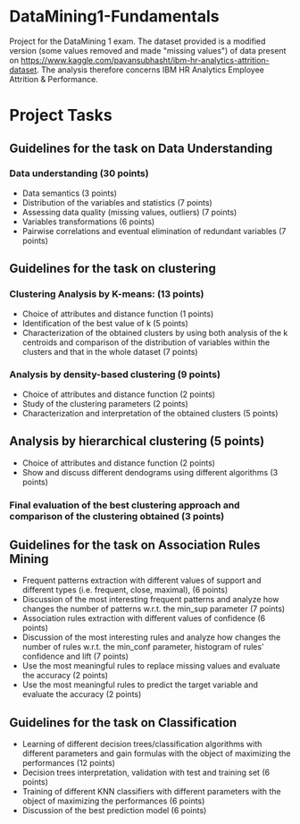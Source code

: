# DataMining1-Fundamentals
Project for the DataMining 1 exam. The dataset provided is a modified version (some values removed and made "missing values") of data present on https://www.kaggle.com/pavansubhasht/ibm-hr-analytics-attrition-dataset. The analysis therefore concerns IBM HR Analytics Employee Attrition & Performance.

# Project Tasks
## Guidelines for the task on Data Understanding
### Data understanding (30 points)
- Data semantics (3 points)
- Distribution of the variables and statistics (7 points)
- Assessing data quality (missing values, outliers) (7 points)
- Variables transformations (6 points)
- Pairwise correlations and eventual elimination of redundant variables (7 points)
## Guidelines for the task on clustering
### Clustering Analysis by K-means: (13 points)
- Choice of attributes and distance function (1 points)
- Identification of the best value of k (5 points)
- Characterization of the obtained clusters by using both analysis of the k centroids and comparison of the distribution of variables within the clusters and that in the whole dataset (7 points)
### Analysis by density-based clustering (9 points)
- Choice of attributes and distance function (2 points)
- Study of the clustering parameters (2 points)
- Characterization and interpretation of the obtained clusters (5 points)
## Analysis by hierarchical clustering (5 points)
- Choice of attributes and distance function (2 points)
- Show and discuss different dendograms using different algorithms (3 points)
### Final evaluation of the best clustering approach and comparison of the clustering obtained (3 points)
## Guidelines for the task on Association Rules Mining
- Frequent patterns extraction with different values of support and different types (i.e. frequent, close, maximal), (6 points)
- Discussion of the most interesting frequent patterns and analyze how changes the number of patterns w.r.t. the min_sup parameter (7 points)
- Association rules extraction with different values of confidence (6 points)
- Discussion of the most interesting rules and analyze how changes the number of rules w.r.t. the min_conf parameter, histogram of rules' confidence and lift (7 points)
- Use the most meaningful rules to replace missing values and evaluate the accuracy (2 points)
- Use the most meaningful rules to predict the target variable and evaluate the accuracy (2 points)
## Guidelines for the task on Classification
- Learning of different decision trees/classification algorithms with different parameters and gain formulas with the object of maximizing the performances (12 points)
- Decision trees interpretation, validation with test and training set (6 points)
- Training of different KNN classifiers with different parameters with the object of maximizing the performances (6 points)
- Discussion of the best prediction model (6 points)
